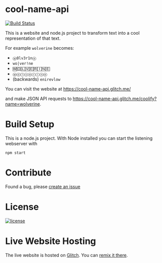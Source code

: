 # cool-name-api
[![Build Status](https://travis-ci.org/mohitkyadav/cool-name-api.svg?branch=master)](https://travis-ci.org/mohitkyadav/cool-name-api)


This is a website and node.js project to transform text into a cool representation of that text.

For example `wolverine` becomes:

* `ⓦ0lv3r1nⓔ`
* `wo|ver!ne`
* `🅆🄾🄻🅅🄴🅁🄸🄽🄴`
* `ⓦⓞⓛⓥⓔⓡⓘⓝⓔ`
*  (backwards) `‮wolverine`

You can visit the website at https://cool-name-api.glitch.me/

and make JSON API requests to https://cool-name-api.glitch.me/coolify?name=wolverine.

# Build Setup

This is a node.js project. With Node installed you can start the listening webserver with

```
npm start
```

# Contribute
Found a bug, please [create an issue](https://github.com/mohitkyadav/cool-name-api/issues/new)

# License

[![license](https://img.shields.io/github/license/mashape/apistatus.svg)](LICENSE)

# Live Website Hosting

The live website is hosted on [Glitch](https://glitch.com/about).
You can [remix it there](https://glitch.com/edit/#!/cool-name-api).
